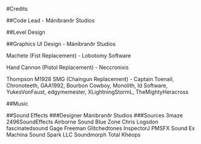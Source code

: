 #Credits

##Code
Lead - Mánibranðr Studios

##Level Design

##Graphics
UI Design - Mánibranðr Studios

Machete (Fist Replacement) - Lobotomy Software

Hand Cannon (Pistol Replacement) - Neccronixis

Thompson M1928 SMG (Chaingun Replacement) - Captain Toenail, Chronoteeth,
GAA1992, Bourbon Cowboy, Monolith, Id Software, YukesVonFaust, edgymemester,
XLightningStormL, TheMightyHeracross

##Music

##Sound Effects
###Designer
Mánibranðr Studios
###Sources
3maze
2496SoundEffects
Airborne Sound
Blue Zone
Chris Logsdon
fascinatedsound
Gage Freeman
Glitchedtones
InspectorJ
PMSFX
Sound Ex Machina
Sound Spark LLC
Soundmorph
Total Khéops